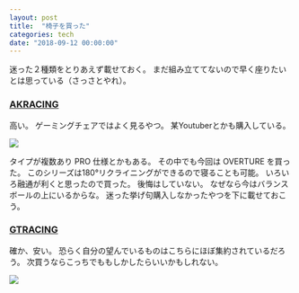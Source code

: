 ```yaml
---
layout: post
title:  "椅子を買った"
categories: tech
date: "2018-09-12 00:00:00"
---
```


迷った２種類をとりあえず載せておく。
まだ組み立ててないので早く座りたいとは思っている（さっさとやれ）。

### [AKRACING](https://amzn.to/2MdKWuL)

高い。
ゲーミングチェアではよく見るやつ。
某Youtuberとかも購入している。

<a href="https://www.amazon.co.jp/gp/product/B07CBPDMCC/ref=as_li_ss_il?ie=UTF8&th=1&linkCode=li3&tag=infirmaria112-22&linkId=85454cab093981bf2aa72f0faaafea85&language=ja_JP" target="_blank"><img border="0" src="//ws-fe.amazon-adsystem.com/widgets/q?_encoding=UTF8&ASIN=B07CBPDMCC&Format=_SL250_&ID=AsinImage&MarketPlace=JP&ServiceVersion=20070822&WS=1&tag=infirmaria112-22&language=ja_JP" ></a><img src="https://ir-jp.amazon-adsystem.com/e/ir?t=infirmaria112-22&language=ja_JP&l=li3&o=9&a=B07CBPDMCC" width="1" height="1" border="0" alt="" style="border:none !important; margin:0px !important;" />

タイプが複数あり PRO 仕様とかもある。
その中でも今回は OVERTURE を買った。
このシリーズは180°リクライニングができるので寝ることも可能。
いろいろ融通が利くと思ったので買った。
後悔はしていない。
なぜなら今はバランスボールの上にいるからな。
迷った挙げ句購入しなかったやつを下に載せておこう。

### [GTRACING](https://amzn.to/2CzqyVx)

確か、安い。
恐らく自分の望んでいるものはこちらにほぼ集約されているだろう。
次買うならこっちでももしかしたらいいかもしれない。

<a href="https://www.amazon.co.jp/GTRACING-%E3%82%B2%E3%83%BC%E3%83%9F%E3%83%B3%E3%82%B0%E3%83%81%E3%82%A7%E3%82%A2-%E3%82%AA%E3%83%95%E3%82%A3%E3%82%B9%E3%83%81%E3%82%A7%E3%82%A2-%E3%82%B2%E3%83%BC%E3%83%A0%E7%94%A8%E3%83%81%E3%82%A7%E3%82%A2-%E3%83%A9%E3%83%B3%E3%83%90%E3%83%BC%E3%82%B5%E3%83%9D%E3%83%BC%E3%83%88/dp/B075RY7MCL/ref=as_li_ss_il?ie=UTF8&qid=1536504580&sr=8-7&keywords=%E3%82%B2%E3%83%BC%E3%83%9F%E3%83%B3%E3%82%B0%E3%83%81%E3%82%A7%E3%82%A2&linkCode=li3&tag=infirmaria112-22&linkId=59eecbc61a85a7e8ab62f6e1c04314d6&language=ja_JP" target="_blank"><img border="0" src="//ws-fe.amazon-adsystem.com/widgets/q?_encoding=UTF8&ASIN=B075RY7MCL&Format=_SL250_&ID=AsinImage&MarketPlace=JP&ServiceVersion=20070822&WS=1&tag=infirmaria112-22&language=ja_JP" ></a><img src="https://ir-jp.amazon-adsystem.com/e/ir?t=infirmaria112-22&language=ja_JP&l=li3&o=9&a=B075RY7MCL" width="1" height="1" border="0" alt="" style="border:none !important; margin:0px !important;" />
